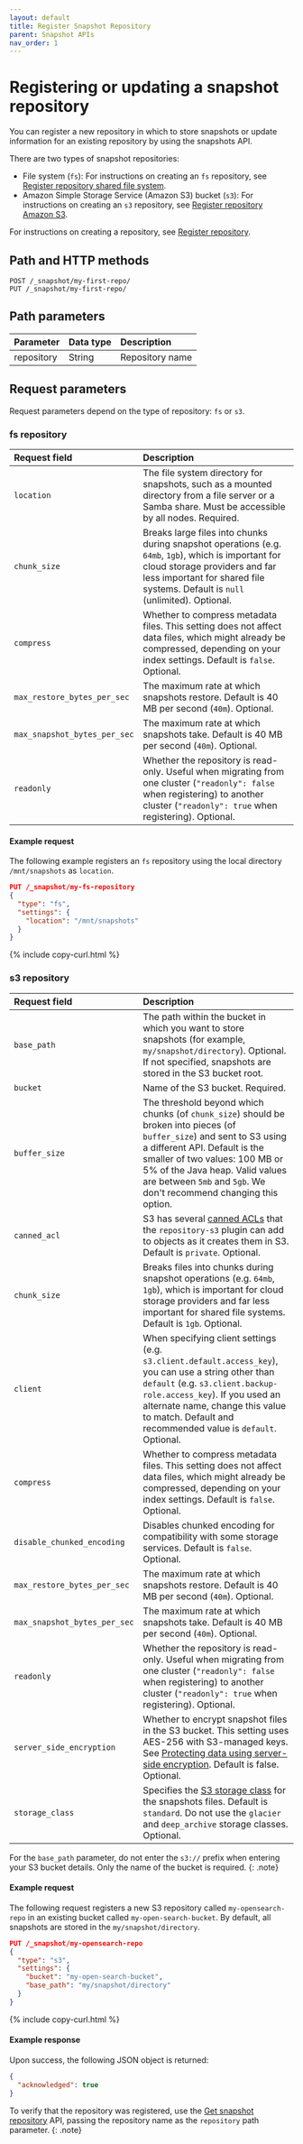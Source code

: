 ```yaml
---
layout: default
title: Register Snapshot Repository
parent: Snapshot APIs
nav_order: 1
---
```


# Registering or updating a snapshot repository

You can register a new repository in which to store snapshots or update information for an existing repository by using the snapshots API.

There are two types of snapshot repositories:

* File system (`fs`): For instructions on creating an `fs` repository, see [Register repository shared file system]({{site.url}}{{site.baseurl}}/availability-and-recovery/snapshots/snapshot-restore/#shared-file-system).
* Amazon Simple Storage Service (Amazon S3) bucket (`s3`): For instructions on creating an `s3` repository, see [Register repository Amazon S3]({{site.url}}{{site.baseurl}}/availability-and-recovery/snapshots/snapshot-restore/#amazon-s3).

For instructions on creating a repository, see [Register repository]({{site.url}}{{site.baseurl}}/opensearch/snapshots/snapshot-restore#register-repository).

## Path and HTTP methods

```
POST /_snapshot/my-first-repo/ 
PUT /_snapshot/my-first-repo/
```

## Path parameters

Parameter | Data type | Description
:--- | :--- | :---
repository | String | Repository name |

## Request parameters

Request parameters depend on the type of repository: `fs` or `s3`.

### fs repository

Request field | Description
:--- | :---
`location` | The file system directory for snapshots, such as a mounted directory from a file server or a Samba share. Must be accessible by all nodes. Required.
`chunk_size` | Breaks large files into chunks during snapshot operations (e.g. `64mb`, `1gb`), which is important for cloud storage providers and far less important for shared file systems. Default is `null` (unlimited). Optional.
`compress` | Whether to compress metadata files. This setting does not affect data files, which might already be compressed, depending on your index settings. Default is `false`. Optional.
`max_restore_bytes_per_sec` | The maximum rate at which snapshots restore. Default is 40 MB per second (`40m`). Optional.
`max_snapshot_bytes_per_sec` | The maximum rate at which snapshots take. Default is 40 MB per second (`40m`). Optional.
`readonly` | Whether the repository is read-only. Useful when migrating from one cluster (`"readonly": false` when registering) to another cluster (`"readonly": true` when registering). Optional.

#### Example request

The following example registers an `fs` repository using the local directory `/mnt/snapshots` as `location`.

```json
PUT /_snapshot/my-fs-repository
{
  "type": "fs",
  "settings": {
    "location": "/mnt/snapshots"
  }
}
```
{% include copy-curl.html %}

### s3 repository

Request field | Description
:--- | :---
`base_path` | The path within the bucket in which you want to store snapshots (for example, `my/snapshot/directory`). Optional. If not specified, snapshots are stored in the S3 bucket root.
`bucket` | Name of the S3 bucket. Required.
`buffer_size` | The threshold beyond which chunks (of `chunk_size`) should be broken into pieces (of `buffer_size`) and sent to S3 using a different API. Default is the smaller of two values: 100 MB or 5% of the Java heap. Valid values are between `5mb` and `5gb`. We don't recommend changing this option.
`canned_acl` | S3 has several [canned ACLs](https://docs.aws.amazon.com/AmazonS3/latest/dev/acl-overview.html#canned-acl) that the `repository-s3` plugin can add to objects as it creates them in S3. Default is `private`. Optional.
`chunk_size` | Breaks files into chunks during snapshot operations (e.g. `64mb`, `1gb`), which is important for cloud storage providers and far less important for shared file systems. Default is `1gb`. Optional.
`client` | When specifying client settings (e.g. `s3.client.default.access_key`), you can use a string other than `default` (e.g. `s3.client.backup-role.access_key`). If you used an alternate name, change this value to match. Default and recommended value is `default`. Optional.
`compress` | Whether to compress metadata files. This setting does not affect data files, which might already be compressed, depending on your index settings. Default is `false`. Optional.
`disable_chunked_encoding` | Disables chunked encoding for compatibility with some storage services. Default is `false`. Optional.
`max_restore_bytes_per_sec` | The maximum rate at which snapshots restore. Default is 40 MB per second (`40m`). Optional.
`max_snapshot_bytes_per_sec` | The maximum rate at which snapshots take. Default is 40 MB per second (`40m`). Optional.
`readonly` | Whether the repository is read-only. Useful when migrating from one cluster (`"readonly": false` when registering) to another cluster (`"readonly": true` when registering). Optional.
`server_side_encryption` | Whether to encrypt snapshot files in the S3 bucket. This setting uses AES-256 with S3-managed keys. See [Protecting data using server-side encryption](https://docs.aws.amazon.com/AmazonS3/latest/dev/serv-side-encryption.html). Default is false. Optional.
`storage_class` | Specifies the [S3 storage class](https://docs.aws.amazon.com/AmazonS3/latest/dev/storage-class-intro.html) for the snapshots files. Default is `standard`. Do not use the `glacier` and `deep_archive` storage classes. Optional.

For the `base_path` parameter, do not enter the `s3://` prefix when entering your S3 bucket details. Only the name of the bucket is required.
{: .note}

#### Example request

The following request registers a new S3 repository called `my-opensearch-repo` in an existing bucket called `my-open-search-bucket`. By default, all snapshots are stored in the `my/snapshot/directory`.

```json
PUT /_snapshot/my-opensearch-repo
{
  "type": "s3",
  "settings": {
    "bucket": "my-open-search-bucket",
    "base_path": "my/snapshot/directory"
  }
}
```
{% include copy-curl.html %}

#### Example response

Upon success, the following JSON object is returned:

```json
{
  "acknowledged": true
}
```

To verify that the repository was registered, use the [Get snapshot repository]({{site.url}}{{site.baseurl}}/api-reference/snapshots/get-snapshot-repository) API, passing the repository name as the `repository` path parameter.
{: .note}
